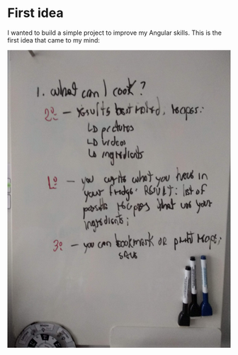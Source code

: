 # First idea
I wanted to build a simple project to improve my Angular skills. This is the first idea that came to my mind:

![First-idea-whiteboard](./images/first-idea.jpg "whiteboard")
